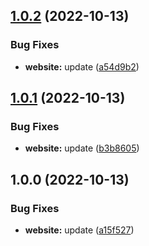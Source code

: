 ## [1.0.2](https://github.com/big-unibo/dataplat2023/compare/1.0.1...1.0.2) (2022-10-13)


### Bug Fixes

* **website:** update ([a54d9b2](https://github.com/big-unibo/dataplat2023/commit/a54d9b22fdd53561c126ba76a6fc9741cb19e2ed))

## [1.0.1](https://github.com/big-unibo/dataplat2023/compare/1.0.0...1.0.1) (2022-10-13)


### Bug Fixes

* **website:** update ([b3b8605](https://github.com/big-unibo/dataplat2023/commit/b3b860546f890b1793629a777da6849af06f9a6e))

## 1.0.0 (2022-10-13)


### Bug Fixes

* **website:** update ([a15f527](https://github.com/big-unibo/dataplat2023/commit/a15f5274ee7b3862f1319546cdc88718189d708c))
